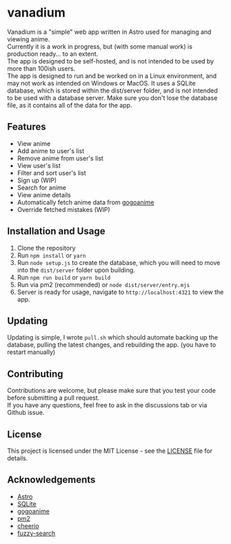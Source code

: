 # vanadium

Vanadium is a "simple" web app written in Astro used for managing and viewing anime.  
Currently it is a work in progress, but (with some manual work) is production ready... to an extent.  
The app is designed to be self-hosted, and is not intended to be used by more than 100ish users.  
The app is designed to run and be worked on in a Linux environment, and may not work as intended on Windows or MacOS.
It uses a SQLite database, which is stored within the dist/server folder, and is not intended to be used with a database server. Make sure you don't lose the database file, as it contains all of the data for the app.

## Features

- View anime
- Add anime to user's list
- Remove anime from user's list
- View user's list
- Filter and sort user's list
- Sign up (WIP)
- Search for anime
- View anime details
- Automatically fetch anime data from [gogoanime](https://gogoanime3.co/)
- Override fetched mistakes (WIP)

## Installation and Usage

1. Clone the repository
2. Run `npm install` or `yarn`
3. Run `node setup.js` to create the database, which you will need to move into the `dist/server` folder upon building.
4. Run `npm run build` or `yarn build`
5. Run via pm2 (recommended) or `node dist/server/entry.mjs`
6. Server is ready for usage, navigate to `http://localhost:4321` to view the app.

## Updating

Updating is simple, I wrote `pull.sh` which should automate backing up the database, pulling the latest changes, and rebuilding the app. (you have to restart manually)

## Contributing

Contributions are welcome, but please make sure that you test your code before submitting a pull request.  
If you have any questions, feel free to ask in the discussions tab or via Github issue.

## License

This project is licensed under the MIT License - see the [LICENSE](LICENSE) file for details.

## Acknowledgements

- [Astro](https://astro.build/)
- [SQLite](https://www.sqlite.org/index.html)
- [gogoanime](https://gogoanime3.co/)
- [pm2](https://pm2.keymetrics.io/)
- [cheerio](https://www.npmjs.com/package/cheerio)
- [fuzzy-search](https://www.npmjs.com/package/fuzzy-search)
